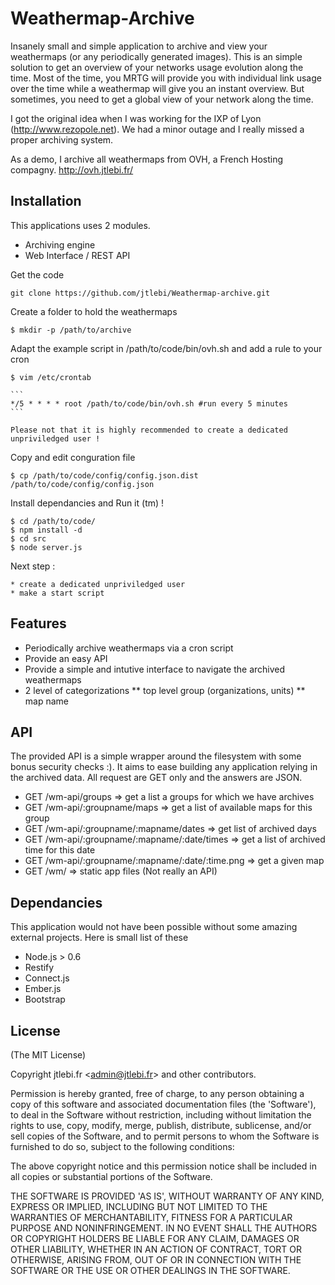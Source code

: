 # Weathermap-Archive
      
  Insanely small and simple application to archive and view your weathermaps (or any periodically generated images).
  This is an simple solution to get an overview of your networks usage evolution along the time. Most of the time,
  you MRTG will provide you with individual link usage over the time while a weathermap will give you an instant overview.
  But sometimes, you need to get a global view of your network along the time.
  
  I got the original idea when I was working for the IXP of Lyon (http://www.rezopole.net). We had a minor outage and I 
  really missed a proper archiving system.
  
  As a demo, I archive all weathermaps from OVH, a French Hosting compagny. http://ovh.jtlebi.fr/

## Installation

  This applications uses 2 modules.
  
  * Archiving engine
  * Web Interface / REST API
  
  Get the code 
    
    git clone https://github.com/jtlebi/Weathermap-archive.git
  
  Create a folder to hold the weathermaps
    
    $ mkdir -p /path/to/archive
  
  Adapt the example script in /path/to/code/bin/ovh.sh and add a rule to your cron

    $ vim /etc/crontab
    
    ```
    */5 * * * * root /path/to/code/bin/ovh.sh #run every 5 minutes
    ```
    
    Please not that it is highly recommended to create a dedicated unpriviledged user !
  
  Copy and edit conguration file
    
    $ cp /path/to/code/config/config.json.dist /path/to/code/config/config.json
  
  Install dependancies and Run it (tm) !
    
    $ cd /path/to/code/
    $ npm install -d
    $ cd src
    $ node server.js

  Next step :
    
    * create a dedicated unpriviledged user
    * make a start script

## Features

 * Periodically archive weathermaps via a cron script
 * Provide an easy API
 * Provide a simple and intutive interface to navigate the archived weathermaps
 * 2 level of categorizations
 ** top level group (organizations, units)
 ** map name
 
## API

  The provided API is a simple wrapper around the filesystem with some bonus security checks :). It aims to ease
  building any application relying in the archived data.
  All request are GET only and the answers are JSON.
  
  * GET /wm-api/groups => get a list a groups for which we have archives
  * GET /wm-api/:groupname/maps => get a list of available maps for this group
  * GET /wm-api/:groupname/:mapname/dates => get list of archived days
  * GET /wm-api/:groupname/:mapname/:date/times => get a list of archived time for this date
  * GET /wm-api/:groupname/:mapname/:date/:time.png => get a given map
  * GET /wm/ => static app files (Not really an API)
 
## Dependancies

  This application would not have been possible without some amazing external projects. Here is small list of these
  
  * Node.js > 0.6
  * Restify
  * Connect.js
  * Ember.js
  * Bootstrap

## License 

(The MIT License)

Copyright jtlebi.fr &lt;admin@jtlebi.fr&gt; and other contributors.

Permission is hereby granted, free of charge, to any person obtaining
a copy of this software and associated documentation files (the
'Software'), to deal in the Software without restriction, including
without limitation the rights to use, copy, modify, merge, publish,
distribute, sublicense, and/or sell copies of the Software, and to
permit persons to whom the Software is furnished to do so, subject to
the following conditions:

The above copyright notice and this permission notice shall be
included in all copies or substantial portions of the Software.

THE SOFTWARE IS PROVIDED 'AS IS', WITHOUT WARRANTY OF ANY KIND,
EXPRESS OR IMPLIED, INCLUDING BUT NOT LIMITED TO THE WARRANTIES OF
MERCHANTABILITY, FITNESS FOR A PARTICULAR PURPOSE AND NONINFRINGEMENT.
IN NO EVENT SHALL THE AUTHORS OR COPYRIGHT HOLDERS BE LIABLE FOR ANY
CLAIM, DAMAGES OR OTHER LIABILITY, WHETHER IN AN ACTION OF CONTRACT,
TORT OR OTHERWISE, ARISING FROM, OUT OF OR IN CONNECTION WITH THE
SOFTWARE OR THE USE OR OTHER DEALINGS IN THE SOFTWARE.


